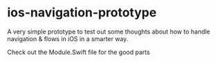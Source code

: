 # ios-navigation-prototype

A very simple prototype to test out some thoughts about how to handle navigation & flows in iOS in a smarter way.


Check out the Module.Swift file for the good parts
